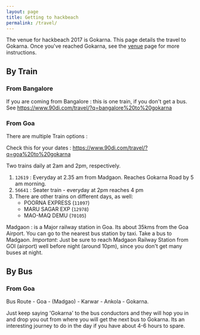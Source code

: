 ```yaml
---
layout: page
title: Getting to hackbeach
permalink: /travel/
---
```


The venue for hackbeach 2017 is Gokarna. This page details the travel to Gokarna. Once you've reached Gokarna, see the [venue](/where/) page for more instructions.

## By Train

### From Bangalore

If you are coming from Bangalore : this is one train, if you don't get a bus. See <https://www.90di.com/travel/?q=bangalore%20to%20gokarna>

### From Goa

There are multiple Train options :

Check this for your dates : <https://www.90di.com/travel/?q=goa%20to%20gokarna>

Two trains daily at 2am and 2pm, respectively.

<!-- TODO: add names for these trains -->
1. `12619` : Everyday at 2.35 am from Madgaon. Reaches Gokarna Road by 5 am morning.
2. `56641` : Seater train - everyday at 2pm reaches 4 pm
3. There are other trains on different days, as well:
    - POORNA EXPRESS (`11097`)
    - MARU SAGAR EXP (`12978`)
    - MAO-MAQ DEMU (`70105`)

Madgaon
: is a Major railway station in Goa. Its about 35kms from the Goa Airport. You can go to the nearest bus station by taxi. Take a bus to Madgaon. _Important_: Just be sure to reach Madgaon Railway Station from GOI (airport) well before night (around 10pm), since you don't get many buses at night.

## By Bus

### From Goa

Bus Route - Goa - (Madgao) - Karwar - Ankola - Gokarna.

Just keep saying 'Gokarna' to the bus conductors and they will hop you in and drop you out from where you will get the next bus to Gokarna. Its an interesting journey to do in the day if you have about 4-6 hours to spare.
